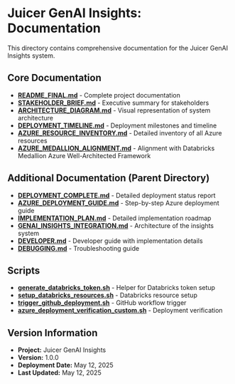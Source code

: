 # Juicer GenAI Insights: Documentation

This directory contains comprehensive documentation for the Juicer GenAI Insights system.

## Core Documentation

- [**README_FINAL.md**](./README_FINAL.md) - Complete project documentation
- [**STAKEHOLDER_BRIEF.md**](./STAKEHOLDER_BRIEF.md) - Executive summary for stakeholders
- [**ARCHITECTURE_DIAGRAM.md**](./ARCHITECTURE_DIAGRAM.md) - Visual representation of system architecture
- [**DEPLOYMENT_TIMELINE.md**](./DEPLOYMENT_TIMELINE.md) - Deployment milestones and timeline
- [**AZURE_RESOURCE_INVENTORY.md**](./AZURE_RESOURCE_INVENTORY.md) - Detailed inventory of all Azure resources
- [**AZURE_MEDALLION_ALIGNMENT.md**](./AZURE_MEDALLION_ALIGNMENT.md) - Alignment with Databricks Medallion Azure Well-Architected Framework

## Additional Documentation (Parent Directory)

- [**DEPLOYMENT_COMPLETE.md**](../DEPLOYMENT_COMPLETE.md) - Detailed deployment status report
- [**AZURE_DEPLOYMENT_GUIDE.md**](../AZURE_DEPLOYMENT_GUIDE.md) - Step-by-step Azure deployment guide
- [**IMPLEMENTATION_PLAN.md**](../IMPLEMENTATION_PLAN.md) - Detailed implementation roadmap
- [**GENAI_INSIGHTS_INTEGRATION.md**](../GENAI_INSIGHTS_INTEGRATION.md) - Architecture of the insights system
- [**DEVELOPER.md**](../DEVELOPER.md) - Developer guide with implementation details
- [**DEBUGGING.md**](../DEBUGGING.md) - Troubleshooting guide

## Scripts

- [**generate_databricks_token.sh**](../generate_databricks_token.sh) - Helper for Databricks token setup
- [**setup_databricks_resources.sh**](../setup_databricks_resources.sh) - Databricks resource setup
- [**trigger_github_deployment.sh**](../trigger_github_deployment.sh) - GitHub workflow trigger
- [**azure_deployment_verification_custom.sh**](../azure_deployment_verification_custom.sh) - Deployment verification

## Version Information

- **Project:** Juicer GenAI Insights
- **Version:** 1.0.0
- **Deployment Date:** May 12, 2025
- **Last Updated:** May 12, 2025